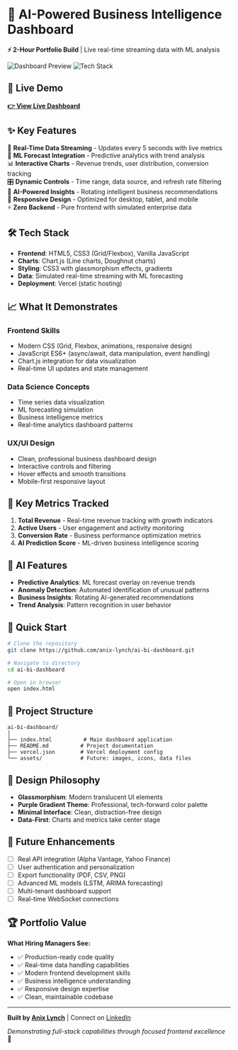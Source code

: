 # 🎯 AI-Powered Business Intelligence Dashboard

**⚡ 2-Hour Portfolio Build** | Live real-time streaming data with ML analysis

![Dashboard Preview](https://img.shields.io/badge/Status-Live-brightgreen) ![Tech Stack](https://img.shields.io/badge/Tech-HTML5%20%7C%20CSS3%20%7C%20JavaScript%20%7C%20Chart.js-blue)

## 🚀 **Live Demo**
[**👉 View Live Dashboard**](https://ai-bi-dashboard-anix.vercel.app/)

## ✨ **Key Features**

🔄 **Real-Time Data Streaming** - Updates every 5 seconds with live metrics  
🤖 **ML Forecast Integration** - Predictive analytics with trend analysis  
📊 **Interactive Charts** - Revenue trends, user distribution, conversion tracking  
🎛️ **Dynamic Controls** - Time range, data source, and refresh rate filtering  
🧠 **AI-Powered Insights** - Rotating intelligent business recommendations  
📱 **Responsive Design** - Optimized for desktop, tablet, and mobile  
⚡ **Zero Backend** - Pure frontend with simulated enterprise data  

## 🛠️ **Tech Stack**

- **Frontend**: HTML5, CSS3 (Grid/Flexbox), Vanilla JavaScript
- **Charts**: Chart.js (Line charts, Doughnut charts)
- **Styling**: CSS3 with glassmorphism effects, gradients
- **Data**: Simulated real-time streaming with ML forecasting
- **Deployment**: Vercel (static hosting)

## 📈 **What It Demonstrates**

### **Frontend Skills**
- Modern CSS (Grid, Flexbox, animations, responsive design)
- JavaScript ES6+ (async/await, data manipulation, event handling)
- Chart.js integration for data visualization
- Real-time UI updates and state management

### **Data Science Concepts**
- Time series data visualization
- ML forecasting simulation
- Business intelligence metrics
- Real-time analytics dashboard patterns

### **UX/UI Design**
- Clean, professional business dashboard design
- Interactive controls and filtering
- Hover effects and smooth transitions
- Mobile-first responsive layout

## 🎯 **Key Metrics Tracked**

1. **Total Revenue** - Real-time revenue tracking with growth indicators
2. **Active Users** - User engagement and activity monitoring
3. **Conversion Rate** - Business performance optimization metrics
4. **AI Prediction Score** - ML-driven business intelligence scoring

## 🧠 **AI Features**

- **Predictive Analytics**: ML forecast overlay on revenue trends
- **Anomaly Detection**: Automated identification of unusual patterns
- **Business Insights**: Rotating AI-generated recommendations
- **Trend Analysis**: Pattern recognition in user behavior

## 🚀 **Quick Start**

```bash
# Clone the repository
git clone https://github.com/anix-lynch/ai-bi-dashboard.git

# Navigate to directory
cd ai-bi-dashboard

# Open in browser
open index.html
```

## 📁 **Project Structure**

```
ai-bi-dashboard/
│
├── index.html          # Main dashboard application
├── README.md          # Project documentation
├── vercel.json        # Vercel deployment config
└── assets/            # Future: images, icons, data files
```

## 🎨 **Design Philosophy**

- **Glassmorphism**: Modern translucent UI elements
- **Purple Gradient Theme**: Professional, tech-forward color palette
- **Minimal Interface**: Clean, distraction-free design
- **Data-First**: Charts and metrics take center stage

## 🔮 **Future Enhancements**

- [ ] Real API integration (Alpha Vantage, Yahoo Finance)
- [ ] User authentication and personalization
- [ ] Export functionality (PDF, CSV, PNG)
- [ ] Advanced ML models (LSTM, ARIMA forecasting)
- [ ] Multi-tenant dashboard support
- [ ] Real-time WebSocket connections

## 🏆 **Portfolio Value**

**What Hiring Managers See:**
- ✅ Production-ready code quality
- ✅ Real-time data handling capabilities
- ✅ Modern frontend development skills
- ✅ Business intelligence understanding
- ✅ Responsive design expertise
- ✅ Clean, maintainable codebase

---

**Built by [Anix Lynch](https://github.com/anix-lynch)** | Connect on [LinkedIn](https://linkedin.com/in/anix-lynch)

*Demonstrating full-stack capabilities through focused frontend excellence* 🚀